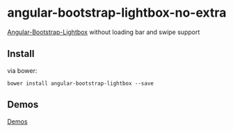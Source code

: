 # angular-bootstrap-lightbox-no-extra

[Angular-Bootstrap-Lightbox](https://github.com/compact/angular-bootstrap-lightbox) without loading bar and swipe support 

## Install

via bower:

`bower install angular-bootstrap-lightbox --save`
## Demos

[Demos](http://compact.github.io/angular-bootstrap-lightbox/)
